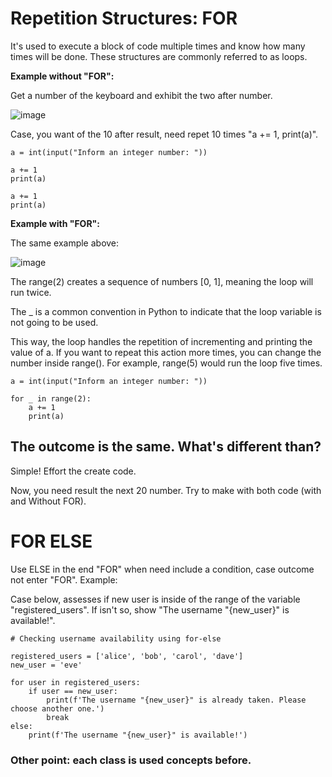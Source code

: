 # Repetition Structures: FOR

It's used to execute a block of code multiple times and know how many times will be done. These structures are commonly referred to as loops.

**Example without "FOR":**

Get a number of the keyboard and exhibit the two after number.

![image](https://github.com/user-attachments/assets/351233ab-2746-4889-aafe-f833050fa915)

Case, you want of the 10 after result, need repet 10 times "a += 1, print(a)".

```
a = int(input("Inform an integer number: "))

a += 1
print(a)

a += 1
print(a)
```

**Example with "FOR":**

The same example above:

![image](https://github.com/user-attachments/assets/a2fc8ee4-0f21-40c6-a473-ac1e574d768a)

The range(2) creates a sequence of numbers [0, 1], meaning the loop will run twice.

The _ is a common convention in Python to indicate that the loop variable is not going to be used.

This way, the loop handles the repetition of incrementing and printing the value of a. If you want to repeat this action more times, you can change the number inside range(). For example, range(5) would run the loop five times.

```
a = int(input("Inform an integer number: "))

for _ in range(2):
    a += 1
    print(a)
```

## The outcome is the same. What's different than?

Simple! Effort the create code.

Now, you need result the next 20 number. Try to make with both code (with and Without FOR). 


# FOR ELSE

Use ELSE in the end "FOR" when need include a condition, case outcome not enter "FOR". Example:

Case below, assesses if new user is inside of the range of the variable "registered_users". If isn't so, show "The username "{new_user}" is available!".

```
# Checking username availability using for-else

registered_users = ['alice', 'bob', 'carol', 'dave']
new_user = 'eve'

for user in registered_users:
    if user == new_user:
        print(f'The username "{new_user}" is already taken. Please choose another one.')
        break
else:
    print(f'The username "{new_user}" is available!')
```

### Other point: each class is used concepts before.
